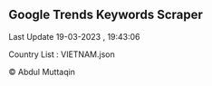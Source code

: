 

## Google Trends Keywords Scraper 
 
Last Update 19-03-2023 , 19:43:06

Country List :
VIETNAM.json



© Abdul Muttaqin 
